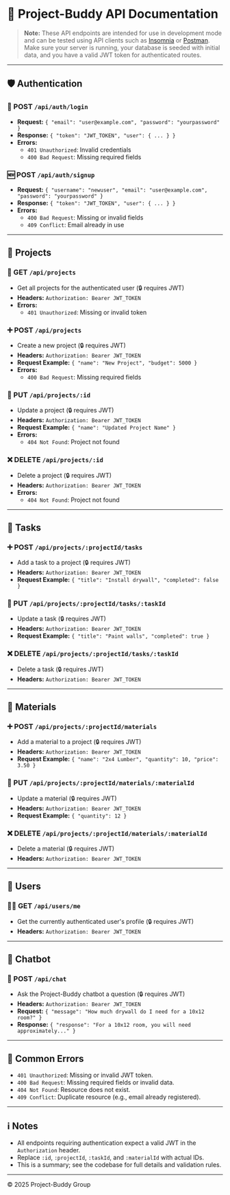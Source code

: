# 📡 Project-Buddy API Documentation

> **Note:**
> These API endpoints are intended for use in development mode and can be tested using API clients such as [Insomnia](https://insomnia.rest/) or [Postman](https://www.postman.com/).
> Make sure your server is running, your database is seeded with initial data, and you have a valid JWT token for authenticated routes.

---

## 🛡️ Authentication

### 🔑 POST `/api/auth/login`

- **Request:**
    `{ "email": "user@example.com", "password": "yourpassword" }`
- **Response:**
    `{ "token": "JWT_TOKEN", "user": { ... } }`
- **Errors:**
  - `401 Unauthorized`: Invalid credentials
  - `400 Bad Request`: Missing required fields

### 🆕 POST `/api/auth/signup`

- **Request:**
    `{ "username": "newuser", "email": "user@example.com", "password": "yourpassword" }`
- **Response:**
    `{ "token": "JWT_TOKEN", "user": { ... } }`
- **Errors:**
  - `400 Bad Request`: Missing or invalid fields
  - `409 Conflict`: Email already in use

---

## 📁 Projects

### 📄 GET `/api/projects`

- Get all projects for the authenticated user (🔒 requires JWT)
- **Headers:**
    `Authorization: Bearer JWT_TOKEN`
- **Errors:**
  - `401 Unauthorized`: Missing or invalid token

### ➕ POST `/api/projects`

- Create a new project (🔒 requires JWT)
- **Headers:**
    `Authorization: Bearer JWT_TOKEN`
- **Request Example:**
    `{ "name": "New Project", "budget": 5000 }`
- **Errors:**
  - `400 Bad Request`: Missing required fields

### 📝 PUT `/api/projects/:id`

- Update a project (🔒 requires JWT)
- **Headers:**
    `Authorization: Bearer JWT_TOKEN`
- **Request Example:**
    `{ "name": "Updated Project Name" }`
- **Errors:**
  - `404 Not Found`: Project not found

### ❌ DELETE `/api/projects/:id`

- Delete a project (🔒 requires JWT)
- **Headers:**
    `Authorization: Bearer JWT_TOKEN`
- **Errors:**
  - `404 Not Found`: Project not found

---

## 📝 Tasks

### ➕ POST `/api/projects/:projectId/tasks`

- Add a task to a project (🔒 requires JWT)
- **Headers:**
    `Authorization: Bearer JWT_TOKEN`
- **Request Example:**
    `{ "title": "Install drywall", "completed": false }`

### 📝 PUT `/api/projects/:projectId/tasks/:taskId`

- Update a task (🔒 requires JWT)
- **Headers:**
    `Authorization: Bearer JWT_TOKEN`
- **Request Example:**
    `{ "title": "Paint walls", "completed": true }`

### ❌ DELETE `/api/projects/:projectId/tasks/:taskId`

- Delete a task (🔒 requires JWT)
- **Headers:**
    `Authorization: Bearer JWT_TOKEN`

---

## 🛒 Materials

### ➕ POST `/api/projects/:projectId/materials`

- Add a material to a project (🔒 requires JWT)
- **Headers:**
    `Authorization: Bearer JWT_TOKEN`
- **Request Example:**
    `{ "name": "2x4 Lumber", "quantity": 10, "price": 3.50 }`

### 📝 PUT `/api/projects/:projectId/materials/:materialId`

- Update a material (🔒 requires JWT)
- **Headers:**
    `Authorization: Bearer JWT_TOKEN`
- **Request Example:**
    `{ "quantity": 12 }`

### ❌ DELETE `/api/projects/:projectId/materials/:materialId`

- Delete a material (🔒 requires JWT)
- **Headers:**
    `Authorization: Bearer JWT_TOKEN`

---

## 👤 Users

### 🙋‍♂️ GET `/api/users/me`

- Get the currently authenticated user's profile (🔒 requires JWT)
- **Headers:**
    `Authorization: Bearer JWT_TOKEN`

---

## 🤖 Chatbot

### 💬 POST `/api/chat`

- Ask the Project-Buddy chatbot a question (🔒 requires JWT)
- **Headers:**
    `Authorization: Bearer JWT_TOKEN`
- **Request:**
    `{ "message": "How much drywall do I need for a 10x12 room?" }`
- **Response:**
    `{ "response": "For a 10x12 room, you will need approximately..." }`

---

## 🚨 Common Errors

- `401 Unauthorized`: Missing or invalid JWT token.
- `400 Bad Request`: Missing required fields or invalid data.
- `404 Not Found`: Resource does not exist.
- `409 Conflict`: Duplicate resource (e.g., email already registered).

---

## ℹ️ Notes

- All endpoints requiring authentication expect a valid JWT in the `Authorization` header.
- Replace `:id`, `:projectId`, `:taskId`, and `:materialId` with actual IDs.
- This is a summary; see the codebase for full details and validation rules.

---

© 2025 Project-Buddy Group
